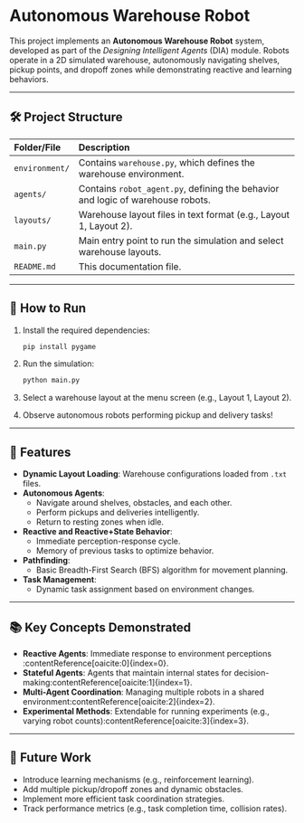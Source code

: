 # Autonomous Warehouse Robot

This project implements an **Autonomous Warehouse Robot** system, developed as part of the *Designing Intelligent Agents* (DIA) module. Robots operate in a 2D simulated warehouse, autonomously navigating shelves, pickup points, and dropoff zones while demonstrating reactive and learning behaviors.

---

## 🛠️ Project Structure

| Folder/File      | Description |
|:-----------------|:------------|
| `environment/`   | Contains `warehouse.py`, which defines the warehouse environment. |
| `agents/`        | Contains `robot_agent.py`, defining the behavior and logic of warehouse robots. |
| `layouts/`       | Warehouse layout files in text format (e.g., Layout 1, Layout 2). |
| `main.py`        | Main entry point to run the simulation and select warehouse layouts. |
| `README.md`      | This documentation file. |

---

## 🚀 How to Run

1. Install the required dependencies:
    ```bash
    pip install pygame
    ```

2. Run the simulation:
    ```bash
    python main.py
    ```

3. Select a warehouse layout at the menu screen (e.g., Layout 1, Layout 2).

4. Observe autonomous robots performing pickup and delivery tasks!

---

## 🌟 Features

- **Dynamic Layout Loading**: Warehouse configurations loaded from `.txt` files.
- **Autonomous Agents**:
  - Navigate around shelves, obstacles, and each other.
  - Perform pickups and deliveries intelligently.
  - Return to resting zones when idle.
- **Reactive and Reactive+State Behavior**:
  - Immediate perception-response cycle.
  - Memory of previous tasks to optimize behavior.
- **Pathfinding**:
  - Basic Breadth-First Search (BFS) algorithm for movement planning.
- **Task Management**:
  - Dynamic task assignment based on environment changes.

---

## 📚 Key Concepts Demonstrated

- **Reactive Agents**: Immediate response to environment perceptions&#8203;:contentReference[oaicite:0]{index=0}.
- **Stateful Agents**: Agents that maintain internal states for decision-making&#8203;:contentReference[oaicite:1]{index=1}.
- **Multi-Agent Coordination**: Managing multiple robots in a shared environment&#8203;:contentReference[oaicite:2]{index=2}.
- **Experimental Methods**: Extendable for running experiments (e.g., varying robot counts)&#8203;:contentReference[oaicite:3]{index=3}.

---

## 🧠 Future Work

- Introduce learning mechanisms (e.g., reinforcement learning).
- Add multiple pickup/dropoff zones and dynamic obstacles.
- Implement more efficient task coordination strategies.
- Track performance metrics (e.g., task completion time, collision rates).
